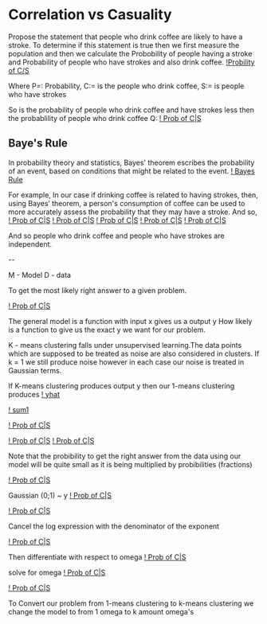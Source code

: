 # Correlation vs Casuality

Propose the statement that people who drink coffee are likely to have a stroke. 
To determine if this statement is true then we first measure the population and then 
we calculate the Probobility of people having a stroke and Probability of people
who have strokes and also drink coffee.
[!Probility of C/S](/img/lecture-10/prob1.png)

Where P=: Probability, C:= is the people who drink coffee, S:= is people who have strokes

So is the probability of people who drink coffee and have strokes less then the
probablility of people who drink coffee
Q: [! Prob of C|S](/img/lecture-10/prob2.png)

## Baye's Rule 
In probability theory and statistics, Bayes' theorem escribes the probability of an event,
based on conditions that might be related to the event.
[! Bayes Rule](/img/lecture-10/baye.png)

For example, In our case if drinking coffee is related to having strokes, then, using Bayes’
theorem, a person's consumption of coffee can be used to more accurately assess the probability 
that they may have a stroke.
And so,
[! Prob of C|S](/img/lecture-10/prob3.png)
[! Prob of C|S](/img/lecture-10/prob4.png)
[! Prob of C|S](/img/lecture-10/prob5.png)
[! Prob of C|S](/img/lecture-10/prob6.png)
[! Prob of C|S](/img/lecture-10/prob7.png)

And so people who drink coffee and people who have strokes are independent.

--

M - Model
D - data

To get the most likely right answer to a given problem.

[! Prob of C|S](/img/lecture-10/prob8.png)

The general model is a function with input x gives us a output y
How likely is a function to give us the exact y we want for our problem.

K - means clustering falls under unsupervised learning.The data points which are supposed to be 
treated as noise are also considered in clusters. If k = 1  we still produce noise however in each
case our noise is treated in Gaussian terms.

If K-means clustering produces output y then our
1-means clustering produces [! yhat](/img/lecture-10/yhat.gif)

[! sum1](/img/lecture-10/sum1.gif)

[! Prob of C|S](/img/lecture-10/prob9.png)

[! Prob of C|S](/img/lecture-10/prob10.png)
[! Prob of C|S](/img/lecture-10/prob11.png)

Note that the probibility to get the right answer from the data using our model will be quite small as it 
is being multiplied by probibilities (fractions)

[! Prob of C|S](/img/lecture-10/prob12.png)

Gaussian (0;1) ~ y
[! Prob of C|S](/img/lecture-10/prob13.png)

[! Prob of C|S](/img/lecture-10/prob14.png)

Cancel the log expression with the denominator of the exponent

[! Prob of C|S](/img/lecture-10/prob15.png)

Then differentiate with respect to omega
[! Prob of C|S](/img/lecture-10/prob16.png)

solve for omega
[! Prob of C|S](/img/lecture-10/prob17.png)

[! Prob of C|S](/img/lecture-10/prob18.png)

To Convert our problem from 1-means clustering to k-means clustering we change the model to from 1 omega to 
k amount omega's
